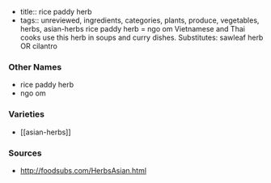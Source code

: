 - title:: rice paddy herb
- tags:: unreviewed, ingredients, categories, plants, produce, vegetables, herbs, asian-herbs
rice paddy herb = ngo om Vietnamese and Thai cooks use this herb in soups and curry dishes. Substitutes: sawleaf herb OR cilantro

### Other Names

* rice paddy herb
* ngo om

### Varieties

* [[asian-herbs]]

### Sources
* http://foodsubs.com/HerbsAsian.html
